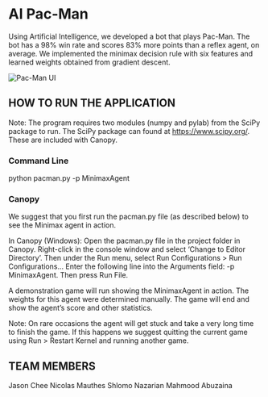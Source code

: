 # AI Pac-Man

Using Artificial Intelligence, we developed a bot that plays Pac-Man. The bot has a 98% win rate and scores 83% more points than a reflex agent, on average. We implemented the minimax decision rule with six features and learned weights obtained from gradient descent.

![Pac-Man UI](https://i.imgur.com/PLyhLSZ.png)

## HOW TO RUN THE APPLICATION

Note: The program requires two modules (numpy and pylab) from the SciPy package to run. The SciPy package can found at https://www.scipy.org/. These are included with Canopy.

### Command Line

python pacman.py -p MinimaxAgent

### Canopy

We suggest that you first run the pacman.py file (as described below) to see the Minimax agent in action.

In Canopy (Windows): Open the pacman.py file in the project folder in Canopy. Right-click in the console window and select ‘Change to Editor Directory’. Then under the Run menu, select Run Configurations > Run Configurations…
Enter the following line into the Arguments field: -p MinimaxAgent. Then press Run File.

A demonstration game will run showing the MinimaxAgent in action. The weights for this agent were determined manually. The game will end and show the agent’s score and other statistics.

Note: On rare occasions the agent will get stuck and take a very long time to finish the game. If this happens we suggest quitting the current game using Run > Restart Kernel and running another game.

## TEAM MEMBERS

Jason Chee
Nicolas Mauthes
Shlomo Nazarian
Mahmood Abuzaina
